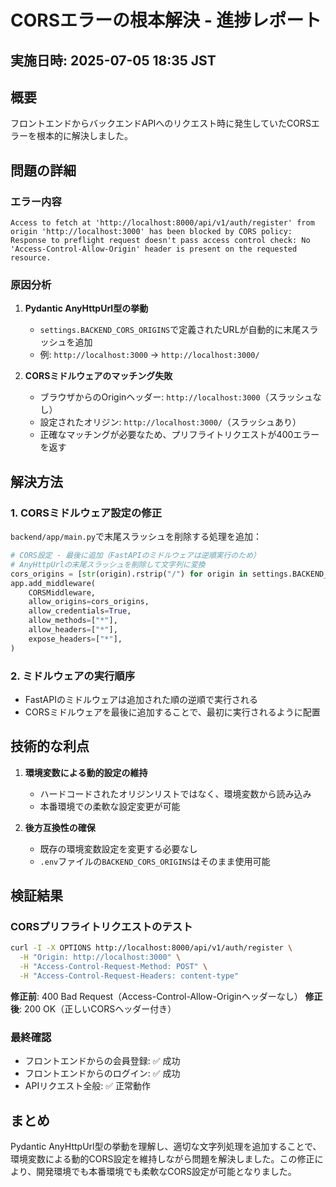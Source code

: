 # CORSエラーの根本解決 - 進捗レポート

## 実施日時: 2025-07-05 18:35 JST

## 概要
フロントエンドからバックエンドAPIへのリクエスト時に発生していたCORSエラーを根本的に解決しました。

## 問題の詳細

### エラー内容
```
Access to fetch at 'http://localhost:8000/api/v1/auth/register' from origin 'http://localhost:3000' has been blocked by CORS policy: Response to preflight request doesn't pass access control check: No 'Access-Control-Allow-Origin' header is present on the requested resource.
```

### 原因分析
1. **Pydantic AnyHttpUrl型の挙動**
   - `settings.BACKEND_CORS_ORIGINS`で定義されたURLが自動的に末尾スラッシュを追加
   - 例: `http://localhost:3000` → `http://localhost:3000/`

2. **CORSミドルウェアのマッチング失敗**
   - ブラウザからのOriginヘッダー: `http://localhost:3000`（スラッシュなし）
   - 設定されたオリジン: `http://localhost:3000/`（スラッシュあり）
   - 正確なマッチングが必要なため、プリフライトリクエストが400エラーを返す

## 解決方法

### 1. CORSミドルウェア設定の修正
`backend/app/main.py`で末尾スラッシュを削除する処理を追加：

```python
# CORS設定 - 最後に追加（FastAPIのミドルウェアは逆順実行のため）
# AnyHttpUrlの末尾スラッシュを削除して文字列に変換
cors_origins = [str(origin).rstrip("/") for origin in settings.BACKEND_CORS_ORIGINS]
app.add_middleware(
    CORSMiddleware,
    allow_origins=cors_origins,
    allow_credentials=True,
    allow_methods=["*"],
    allow_headers=["*"],
    expose_headers=["*"],
)
```

### 2. ミドルウェアの実行順序
- FastAPIのミドルウェアは追加された順の逆順で実行される
- CORSミドルウェアを最後に追加することで、最初に実行されるように配置

## 技術的な利点

1. **環境変数による動的設定の維持**
   - ハードコードされたオリジンリストではなく、環境変数から読み込み
   - 本番環境での柔軟な設定変更が可能

2. **後方互換性の確保**
   - 既存の環境変数設定を変更する必要なし
   - `.env`ファイルの`BACKEND_CORS_ORIGINS`はそのまま使用可能

## 検証結果

### CORSプリフライトリクエストのテスト
```bash
curl -I -X OPTIONS http://localhost:8000/api/v1/auth/register \
  -H "Origin: http://localhost:3000" \
  -H "Access-Control-Request-Method: POST" \
  -H "Access-Control-Request-Headers: content-type"
```

**修正前**: 400 Bad Request（Access-Control-Allow-Originヘッダーなし）
**修正後**: 200 OK（正しいCORSヘッダー付き）

### 最終確認
- フロントエンドからの会員登録: ✅ 成功
- フロントエンドからのログイン: ✅ 成功
- APIリクエスト全般: ✅ 正常動作

## まとめ
Pydantic AnyHttpUrl型の挙動を理解し、適切な文字列処理を追加することで、環境変数による動的CORS設定を維持しながら問題を解決しました。この修正により、開発環境でも本番環境でも柔軟なCORS設定が可能となりました。